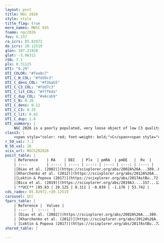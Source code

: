 ```yaml
---
layout: post
title: NGC 2026
style: style
title_flag: true
more_names: MWSC 655
fname: ngc2026
fov: 0.237
ra_icrs: 85.82972
de_icrs: 20.12519
glon: 187.21928
glat: -5.06311
r50: 7.1
plx: 0.31125
UTI: "0.29"
UTI_COLOR: "#fee0c7"
UTI_C_N_COL: "#fdd9c3"
UTI_C_dens_COL: "#f3bab5"
UTI_C_C3_COL: "#fdd7c3"
UTI_C_lit_COL: "#fff6da"
UTI_C_dup_COL: "#a6cab9"
UTI_C_N: 0.26
UTI_C_dens: 0.12
UTI_C_C3: 0.25
UTI_C_lit: 0.42
UTI_C_dup: 1.0
UTI_summary: |
    NGC 2026 is a poorly populated, very loose object of low C3 quality. It is poorly studied in the literature, with no articles listed in the last 6 years.
class3: |
    <span style="color: red; font-weight: bold;">C</span><span style="color: red; font-weight: bold;">C</span>
r_50_val: 7.1
N_50_val: 26
scix_url: NGC%202026
posit_table: |
    | Reference    | RA    | DEC   | Plx  | pmRA  | pmDE   |  Rv  |
    | :---         | :---: | :---: | :---: | :---: | :---: | :---: |
    |[Dias et al. (2002)](https://scixplorer.org/abs/2002A%26A...389..871D) | 85.8 | 20.133 | -- | 0.3 | -4.49 | -- |
    |[Kharchenko et al. (2012)](https://scixplorer.org/abs/2012A%26A...543A.156K) | 85.775 | 20.145 | -- | -2.06 | -5.12 | -- |
    |[Loktin & Popova (2017)](https://scixplorer.org/abs/2017AstBu..72..257L) | 85.8 | 20.133 | -- | -0.314 | -1.529 | -- |
    |[Bica et al. (2019)](https://scixplorer.org/abs/2019AJ....157...12B) | 85.751 | 20.11 | -- | -- | -- | -- |
    | **UCC** |85.83 | 20.125 | 0.311 | -0.039 | -1.176 | 53.742 | 
cds_radec: 85.82972,+20.12519
carousel: UCC
fpars_table: |
    | Reference |  Values |
    | :---  |  :---:  |
    | [Dias et al. (2002)](https://scixplorer.org/abs/2002A%26A...389..871D) | `E(B-V)=0.6, Dist=1418.0, Age=8.74` |
    | [Kharchenko et al. (2012)](https://scixplorer.org/abs/2012A%26A...543A.156K) | `e_bv=0.333, distance=1226, log_age=8.62` |
    | [Loktin & Popova (2017)](https://scixplorer.org/abs/2017AstBu..72..257L) | `E(B-V)=0.236, Dmod=11.708, logt=9.07` |
shared_table: |
    
---
```

